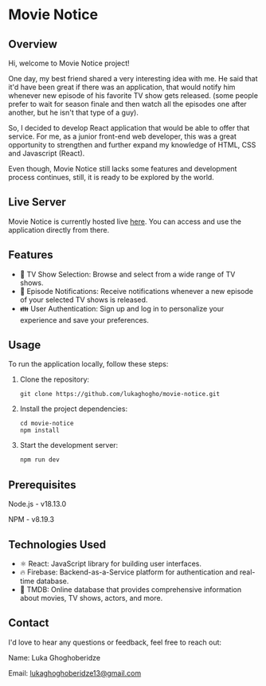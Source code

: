 # Movie Notice
## Overview
Hi, welcome to Movie Notice project!

One day, my best friend shared a very interesting idea with me. He said that it'd have been great if there was an 
application, that would notify him whenever new episode of his favorite TV show gets released. (some people prefer
to wait for season finale and then watch all the episodes one after another, but he isn't that type of a guy).

So, I decided to develop React application that would be able to offer that service. For me, as a junior front-end 
web developer, this was a great opportunity to strengthen and further expand my knowledge of HTML, CSS and Javascript (React).

Even though, Movie Notice still lacks some features and development process continues, still, it is ready to be explored by the world. 

## Live Server 
Movie Notice is currently hosted live [here](http://movie-notice.web.app). You can access and use the application directly from there.

## Features
* 🎥 TV Show Selection: Browse and select from a wide range of TV shows.
* 🍿 Episode Notifications: Receive notifications whenever a new episode of your selected TV shows is released.
* 👪 User Authentication: Sign up and log in to personalize your experience and save your preferences.


## Usage
To run the application locally, follow these steps:

1. Clone the repository:

   ```
   git clone https://github.com/lukaghogho/movie-notice.git
   ```
3. Install the project dependencies:

   
   ```
   cd movie-notice
   npm install
   ```
4. Start the development server:
   
   ```javascript
   npm run dev
   ```

## Prerequisites
Node.js - v18.13.0

NPM - v8.19.3

## Technologies Used
* ⚛ React: JavaScript library for building user interfaces.
* 🔥 Firebase: Backend-as-a-Service platform for authentication and real-time database.
* 🎦 TMDB: Online database that provides comprehensive information about movies, TV shows, actors, and more.

## Contact
I'd love to hear any questions or feedback, feel free to reach out:

Name: Luka Ghoghoberidze

Email: lukaghoghoberidze13@gmail.com
